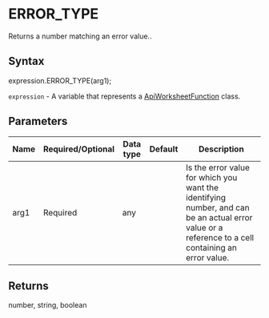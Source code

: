 # ERROR_TYPE

Returns a number matching an error value..

## Syntax

expression.ERROR_TYPE(arg1);

`expression` - A variable that represents a [ApiWorksheetFunction](../ApiWorksheetFunction.md) class.

## Parameters

| **Name** | **Required/Optional** | **Data type** | **Default** | **Description** |
| ------------- | ------------- | ------------- | ------------- | ------------- |
| arg1 | Required | any |  | Is the error value for which you want the identifying number, and can be an actual error value or a reference to a cell containing an error value. |

## Returns

number, string, boolean
